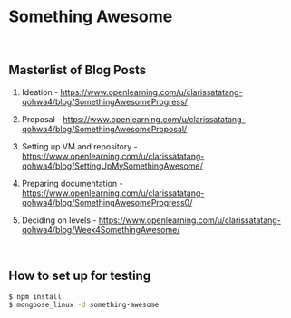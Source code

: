# Something Awesome

<br>

## Masterlist of Blog Posts

1. Ideation - https://www.openlearning.com/u/clarissatatang-qohwa4/blog/SomethingAwesomeProgress/

2. Proposal - https://www.openlearning.com/u/clarissatatang-qohwa4/blog/SomethingAwesomeProposal/

3. Setting up VM and repository - https://www.openlearning.com/u/clarissatatang-qohwa4/blog/SettingUpMySomethingAwesome/

4. Preparing documentation - https://www.openlearning.com/u/clarissatatang-qohwa4/blog/SomethingAwesomeProgress0/

5. Deciding on levels - https://www.openlearning.com/u/clarissatatang-qohwa4/blog/Week4SomethingAwesome/

<br>

## How to set up for testing

```bash
$ npm install
$ mongoose_linux -d something-awesome
```
